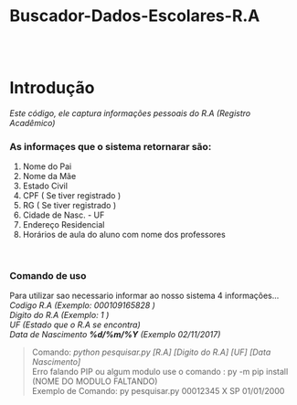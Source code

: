 # Buscador-Dados-Escolares-R.A
<br><br>
<h1>Introdução</h1>
<i>Este código, ele captura informações pessoais do R.A (Registro Acadêmico)</i>
<br>
<h3>As informaçes que o sistema retornarar são:</h3> 
  <ol>
    <li>Nome do Pai   </li>
    <li>Nome da Mãe   </li>
    <li>Estado Civil   </li>
    <li>CPF ( Se tiver registrado )   </li>
    <li>RG ( Se tiver registrado )   </li>
    <li>Cidade de Nasc. - UF   </li>
    <li>Endereço Residencial   </li>
    <li>Horários de aula do aluno com nome dos professores</li>
  </ol>
<br>
<h3>Comando de uso </h3>
Para utilizar sao necessario informar ao nosso sistema 4 informações...<br>
<i>Codigo R.A (Exemplo: 000109165828 )</i><br>
<i>Digito do R.A (Exemplo: 1 )</i><br>
<i>UF (Estado que o R.A se encontra)</i><br>
<i>Data de Nascimento <b>%d/%m/%Y</b> (Exemplo 02/11/2017) </i>
<br>
<blockquote> Comando: <i>python pesquisar.py [R.A] [Digito do R.A] [UF] [Data Nascimento]</i>
<br>
Erro falando PIP ou algum modulo use o comando : py -m pip install (NOME DO MODULO FALTANDO)
<br>
Exemplo de Comando:  py pesquisar.py 00012345 X SP 01/01/2000</blockquote> 
